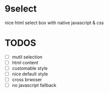 # 9select
nice html select box with native javascript &amp; css

 #  TODOS

- [ ] mutil selection 
- [ ] html content 
- [ ] customable style
- [ ] nice default style
- [ ] cross brwoser
- [ ] no javascript fallback
